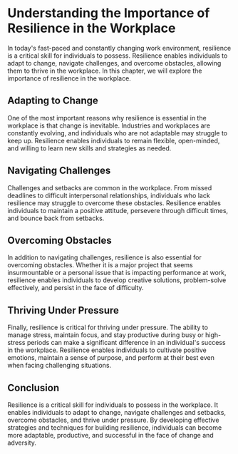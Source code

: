 Understanding the Importance of Resilience in the Workplace
====================================================================================

In today's fast-paced and constantly changing work environment, resilience is a critical skill for individuals to possess. Resilience enables individuals to adapt to change, navigate challenges, and overcome obstacles, allowing them to thrive in the workplace. In this chapter, we will explore the importance of resilience in the workplace.

Adapting to Change
------------------

One of the most important reasons why resilience is essential in the workplace is that change is inevitable. Industries and workplaces are constantly evolving, and individuals who are not adaptable may struggle to keep up. Resilience enables individuals to remain flexible, open-minded, and willing to learn new skills and strategies as needed.

Navigating Challenges
---------------------

Challenges and setbacks are common in the workplace. From missed deadlines to difficult interpersonal relationships, individuals who lack resilience may struggle to overcome these obstacles. Resilience enables individuals to maintain a positive attitude, persevere through difficult times, and bounce back from setbacks.

Overcoming Obstacles
--------------------

In addition to navigating challenges, resilience is also essential for overcoming obstacles. Whether it is a major project that seems insurmountable or a personal issue that is impacting performance at work, resilience enables individuals to develop creative solutions, problem-solve effectively, and persist in the face of difficulty.

Thriving Under Pressure
-----------------------

Finally, resilience is critical for thriving under pressure. The ability to manage stress, maintain focus, and stay productive during busy or high-stress periods can make a significant difference in an individual's success in the workplace. Resilience enables individuals to cultivate positive emotions, maintain a sense of purpose, and perform at their best even when facing challenging situations.

Conclusion
----------

Resilience is a critical skill for individuals to possess in the workplace. It enables individuals to adapt to change, navigate challenges and setbacks, overcome obstacles, and thrive under pressure. By developing effective strategies and techniques for building resilience, individuals can become more adaptable, productive, and successful in the face of change and adversity.
